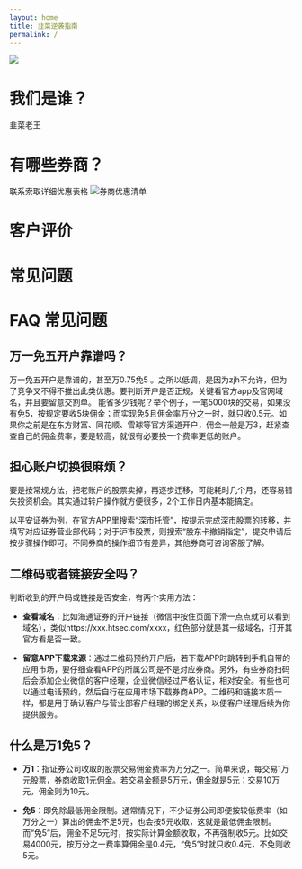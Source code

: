 ```yaml
---
layout: home
title: 韭菜逆袭指南
permalink: /
---
```


![](http://pic.iyzi.cloud/picgo/20250306111906.jpg)
# 我们是谁？
韭菜老王
# 有哪些券商？
联系索取详细优惠表格
![券商优惠清单](http://mian5.netqq.net/assets/gitbook/images/P20250306.png)
# 客户评价
# 常见问题
# FAQ 常见问题
## 万一免五开户靠谱吗？

万一免五开户是靠谱的，甚至万0.75免5 。之所以低调，是因为zjh不允许，但为了竞争又不得不推出此类优惠。要判断开户是否正规，关键看官方app及官网域名，并且要留意交割单。
能省多少钱呢？举个例子，一笔5000块的交易，如果没有免5，按规定要收5块佣金；而实现免5且佣金率万分之一时，就只收0.5元。如果你之前是在东方财富、同花顺、雪球等官方渠道开户，佣金一般是万3，赶紧查查自己的佣金费率，要是较高，就很有必要换一个费率更低的账户。

  

## 担心账户切换很麻烦？

要是按常规方法，把老账户的股票卖掉，再逐步迁移，可能耗时几个月，还容易错失投资机会。其实通过转户操作就方便很多，2个工作日内基本能搞定。

以平安证券为例，在官方APP里搜索“深市托管”，按提示完成深市股票的转移，并填写对应证券营业部代码；对于沪市股票，则搜索“股东卡撤销指定”，提交申请后按步骤操作即可。不同券商的操作细节有差异，其他券商可咨询客服了解。

## 二维码或者链接安全吗？

判断收到的开户码或链接是否安全，有两个实用方法：

- **查看域名**：比如海通证券的开户链接（微信中按住页面下滑一点点就可以看到域名），类似https://xxx.htsec.com/xxxx，红色部分就是其一级域名，打开其官方看是否一致。
    
- **留意APP下载来源**：通过二维码预约开户后，若下载APP时跳转到手机自带的应用市场，要仔细查看APP的所属公司是不是对应券商。另外，有些券商扫码后会添加企业微信的客户经理，企业微信经过严格认证，相对安全。有些也可以通过电话预约，然后自行在应用市场下载券商APP。二维码和链接本质一样，都是用于确认客户与营业部客户经理的绑定关系，以便客户经理后续为你提供服务。
    


## 什么是万1免5？

- **万1**：指证券公司收取的股票交易佣金费率为万分之一。简单来说，每交易1万元股票，券商收取1元佣金。若交易金额是5万元，佣金就是5元；交易10万元，佣金则为10元。
    
- **免5**：即免除最低佣金限制。通常情况下，不少证券公司即便按较低费率（如万分之一）算出的佣金不足5元，也会按5元收取，这就是最低佣金限制。而“免5”后，佣金不足5元时，按实际计算金额收取，不再强制收5元。比如交易4000元，按万分之一费率算佣金是0.4元，“免5”时就只收0.4元，不免则收5元。